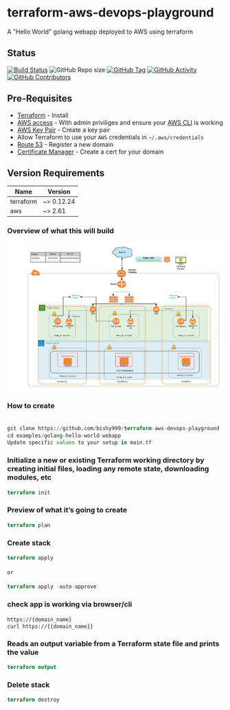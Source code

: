 # terraform-aws-devops-playground
A "Hello World" golang webapp deployed to AWS using terraform


## Status
[![Build Status](https://travis-ci.com/bishy999/terraform-aws-devops-playground.svg?branch=master)](https://travis-ci.com/bishy999/terraform-aws-devops-playground)
![GitHub Repo size](https://img.shields.io/github/repo-size/bishy999/terraform-aws-devops-playground)
[![GitHub Tag](https://img.shields.io/github/tag/bishy999/terraform-aws-devops-playground.svg)](https://github.com/bishy999/terraform-aws-devops-playground/releases/latest)
[![GitHub Activity](https://img.shields.io/github/commit-activity/m/bishy999/terraform-aws-devops-playground)](https://github.com/bishy999/terraform-aws-devops-playground)
[![GitHub Contributors](https://img.shields.io/github/contributors/bishy999/terraform-aws-devops-playground)](https://github.com/bishy999/terraform-aws-devops-playground)


## Pre-Requisites
   * [Terraform](https://www.terraform.io/) - Install
   * [AWS access](https://console.aws.amazon.com/) - With admin priviliges and ensure your [AWS CLI](http://docs.aws.amazon.com/cli/latest/userguide/installing.html) is working
   * [AWS Key Pair](http://docs.aws.amazon.com/AWSEC2/latest/UserGuide/ec2-key-pairs.html) - Create a key pair
   * Allow Terraform to use your `AWS` credentials in `~/.aws/credentials`
   * [Route 53](https://docs.aws.amazon.com/Route53/latest/DeveloperGuide/registrar.html)  - Register a new domain
   * [Certificate Manager](https://aws.amazon.com/certificate-manager/) - Create a cert for your domain



## Version Requirements
| Name | Version |
|------|---------|
| terraform | ~> 0.12.24 |
| aws | ~> 2.61 |


### Overview of what this will build
![](images/DevopsPlayGround.png)


### How to create
```terraform

git clone https://github.com/bishy999/terraform-aws-devops-playground .
cd examples/golang-hello-world-webapp
Update specific values to your setup in main.tf
```

### Initialize a new or existing Terraform working directory by creating initial files, loading any remote state, downloading modules, etc
```terraform
terraform init
```

### Preview of what it’s  going to create
```terraform
terraform plan
```


### Create stack
```terraform
terraform apply 

or

terraform apply -auto-approve
```


### check app is working via browser/cli
 
```
https://{domain_name}
curl https://{{domain_name}}
```

### Reads an output variable from a Terraform state file and prints the value
```terraform
terraform output 
```

### Delete stack
```terraform
terraform destroy
```
